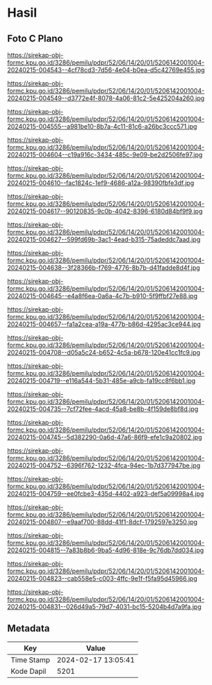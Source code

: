 # Hasil

## Foto C Plano

https://sirekap-obj-formc.kpu.go.id/3286/pemilu/pdpr/52/06/14/20/01/5206142001004-20240215-004543--4cf78cd3-7d56-4e04-b0ea-d5c42769e455.jpg

https://sirekap-obj-formc.kpu.go.id/3286/pemilu/pdpr/52/06/14/20/01/5206142001004-20240215-004549--d3772e4f-8078-4a06-81c2-5e425204a260.jpg

https://sirekap-obj-formc.kpu.go.id/3286/pemilu/pdpr/52/06/14/20/01/5206142001004-20240215-004555--a981be10-8b7a-4c11-81c6-a26bc3ccc571.jpg

https://sirekap-obj-formc.kpu.go.id/3286/pemilu/pdpr/52/06/14/20/01/5206142001004-20240215-004604--c19a916c-3434-485c-9e09-be2d2506fe97.jpg

https://sirekap-obj-formc.kpu.go.id/3286/pemilu/pdpr/52/06/14/20/01/5206142001004-20240215-004610--fac1824c-1ef9-4686-a12a-98390fbfe3df.jpg

https://sirekap-obj-formc.kpu.go.id/3286/pemilu/pdpr/52/06/14/20/01/5206142001004-20240215-004617--90120835-9c0b-4042-8396-6180d84bf9f9.jpg

https://sirekap-obj-formc.kpu.go.id/3286/pemilu/pdpr/52/06/14/20/01/5206142001004-20240215-004627--599fd69b-3ac1-4ead-b315-75adeddc7aad.jpg

https://sirekap-obj-formc.kpu.go.id/3286/pemilu/pdpr/52/06/14/20/01/5206142001004-20240215-004638--3f28366b-f769-4776-8b7b-d41fadde8d4f.jpg

https://sirekap-obj-formc.kpu.go.id/3286/pemilu/pdpr/52/06/14/20/01/5206142001004-20240215-004645--e4a8f6ea-0a6a-4c7b-b910-5f9ffbf27e88.jpg

https://sirekap-obj-formc.kpu.go.id/3286/pemilu/pdpr/52/06/14/20/01/5206142001004-20240215-004657--fa1a2cea-a19a-477b-b86d-4295ac3ce944.jpg

https://sirekap-obj-formc.kpu.go.id/3286/pemilu/pdpr/52/06/14/20/01/5206142001004-20240215-004708--d05a5c24-b652-4c5a-b678-120e41cc1fc9.jpg

https://sirekap-obj-formc.kpu.go.id/3286/pemilu/pdpr/52/06/14/20/01/5206142001004-20240215-004719--e116a544-5b31-485e-a9cb-fa19cc8f6bb1.jpg

https://sirekap-obj-formc.kpu.go.id/3286/pemilu/pdpr/52/06/14/20/01/5206142001004-20240215-004735--7cf72fee-4acd-45a8-be8b-4f159de8bf8d.jpg

https://sirekap-obj-formc.kpu.go.id/3286/pemilu/pdpr/52/06/14/20/01/5206142001004-20240215-004745--5d382290-0a6d-47a6-86f9-efe1c9a20802.jpg

https://sirekap-obj-formc.kpu.go.id/3286/pemilu/pdpr/52/06/14/20/01/5206142001004-20240215-004752--6396f762-1232-4fca-94ec-1b7d377947be.jpg

https://sirekap-obj-formc.kpu.go.id/3286/pemilu/pdpr/52/06/14/20/01/5206142001004-20240215-004759--ee0fcbe3-435d-4402-a923-def5a09998a4.jpg

https://sirekap-obj-formc.kpu.go.id/3286/pemilu/pdpr/52/06/14/20/01/5206142001004-20240215-004807--e9aaf700-88dd-41f1-8dcf-1792597e3250.jpg

https://sirekap-obj-formc.kpu.go.id/3286/pemilu/pdpr/52/06/14/20/01/5206142001004-20240215-004815--7a83b8b6-9ba5-4d96-818e-9c76db7dd034.jpg

https://sirekap-obj-formc.kpu.go.id/3286/pemilu/pdpr/52/06/14/20/01/5206142001004-20240215-004823--cab558e5-c003-4ffc-9e1f-f5fa95d45966.jpg

https://sirekap-obj-formc.kpu.go.id/3286/pemilu/pdpr/52/06/14/20/01/5206142001004-20240215-004831--026d49a5-79d7-4031-bc15-5204b4d7a9fa.jpg


## Metadata

| Key        | Value               |
| ---------- | ------------------- |
| Time Stamp | 2024-02-17 13:05:41 |
| Kode Dapil | 5201                |



